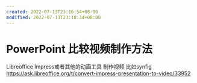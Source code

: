 ```yaml
---
created: 2022-07-13T23:16:54+08:00
modified: 2022-07-13T23:18:34+08:00
---
```


# PowerPoint 比较视频制作方法

Libreoffice Impress或者其他的动画工具 制作视频 比如synfig
https://ask.libreoffice.org/t/convert-impress-presentation-to-video/33952
